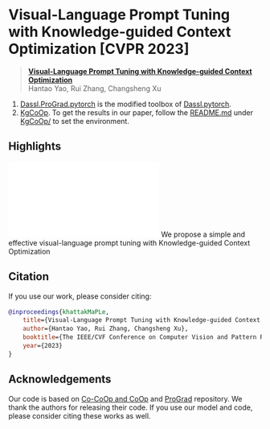 
# Visual-Language Prompt Tuning with Knowledge-guided Context Optimization  [CVPR 2023]

> [**Visual-Language Prompt Tuning with Knowledge-guided Context Optimization**](https://arxiv.org/abs/2210.03117)<br>
> Hantao Yao, Rui Zhang, Changsheng Xu

1. [Dassl.ProGrad.pytorch](Dassl.ProGrad.pytorch/) is the modified toolbox of [Dassl.pytorch](https://github.com/KaiyangZhou/Dassl.pytorch).
2. [KgCoOp](KgCoOp/). To get the results in our paper, follow the [README.md](KgCoOp/README.md) under [KgCoOp/](KgCoOp/) to set the environment.

## Highlights
![main figure](fig_main.pdf)
We propose a simple and effective visual-language prompt tuning with Knowledge-guided Context Optimization



## Citation
If you use our work, please consider citing:
```bibtex
@inproceedings{khattakMaPLe,
    title={Visual-Language Prompt Tuning with Knowledge-guided Context Optimization},
    author={Hantao Yao, Rui Zhang, Changsheng Xu},
    booktitle={The IEEE/CVF Conference on Computer Vision and Pattern Recognition},
    year={2023}
}
```


## Acknowledgements
Our code is based on [Co-CoOp and CoOp](https://github.com/KaiyangZhou/CoOp) and [ProGrad](https://github.com/BeierZhu/Prompt-align) repository. We thank the authors for releasing their code. If you use our model and code, please consider citing these works as well.
